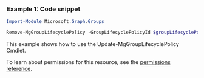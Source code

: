 ### Example 1: Code snippet

```powershellImport-Module Microsoft.Graph.Groups

Remove-MgGroupLifecyclePolicy -GroupLifecyclePolicyId $groupLifecyclePolicyId
```
This example shows how to use the Update-MgGroupLifecyclePolicy Cmdlet.
To learn about permissions for this resource, see the [permissions reference](/graph/permissions-reference).

